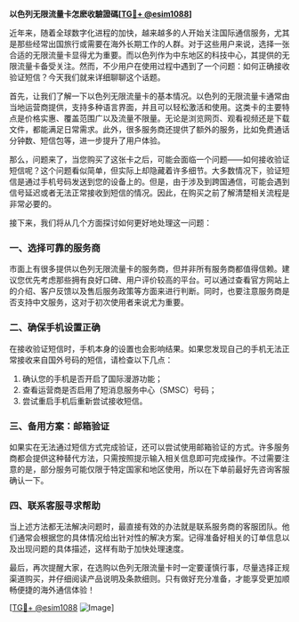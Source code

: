 **以色列无限流量卡怎麽收驗證碼[[TG💪+ @esim1088](https://t.me/s/esim1088)]**

近年来，随着全球数字化进程的加快，越来越多的人开始关注国际通信服务，尤其是那些经常出国旅行或需要在海外长期工作的人群。对于这些用户来说，选择一张合适的无限流量卡显得尤为重要。而以色列作为中东地区的科技中心，其提供的无限流量卡备受关注。然而，不少用户在使用过程中遇到了一个问题：如何正确接收验证短信？今天我们就来详细聊聊这个话题。

首先，让我们了解一下以色列无限流量卡的基本情况。以色列的无限流量卡通常由当地运营商提供，支持多种语言界面，并且可以轻松激活和使用。这类卡的主要特点是价格实惠、覆盖范围广以及流量不限量。无论是浏览网页、观看视频还是下载文件，都能满足日常需求。此外，很多服务商还提供了额外的服务，比如免费通话分钟数、短信包等，进一步提升了用户体验。

那么，问题来了，当您购买了这张卡之后，可能会面临一个问题——如何接收验证短信呢？这个问题看似简单，但实际上却隐藏着许多细节。大多数情况下，验证短信是通过手机号码发送到您的设备上的。但是，由于涉及到跨国通信，可能会遇到信号延迟或者无法正常接收到短信的情况。因此，在购买之前了解清楚相关流程是非常必要的。

接下来，我们将从几个方面探讨如何更好地处理这一问题：

### 一、选择可靠的服务商

市面上有很多提供以色列无限流量卡的服务商，但并非所有服务商都值得信赖。建议您优先考虑那些拥有良好口碑、用户评价较高的平台。可以通过查看官方网站上的介绍、客户反馈以及售后服务政策等方面来进行判断。同时，也要注意服务商是否支持中文服务，这对于初次使用者来说尤为重要。

### 二、确保手机设置正确

在接收验证短信时，手机本身的设置也会影响结果。如果您发现自己的手机无法正常接收来自国外号码的短信，请检查以下几点：
1. 确认您的手机是否开启了国际漫游功能；
2. 查看运营商是否启用了短消息服务中心（SMSC）号码；
3. 尝试重启手机后重新尝试接收短信。

### 三、备用方案：邮箱验证

如果实在无法通过短信方式完成验证，还可以尝试使用邮箱验证的方式。许多服务商都会提供这种替代方法，只需按照提示输入相关信息即可完成操作。不过需要注意的是，部分服务可能仅限于特定国家和地区使用，所以在下单前最好先咨询客服确认一下。

### 四、联系客服寻求帮助

当上述方法都无法解决问题时，最直接有效的办法就是联系服务商的客服团队。他们通常会根据您的具体情况给出针对性的解决方案。记得准备好相关的订单信息以及出现问题的具体描述，这样有助于加快处理速度。

最后，再次提醒大家，在选购以色列无限流量卡时一定要谨慎行事，尽量选择正规渠道购买，并仔细阅读产品说明及条款细则。只有做好充分准备，才能享受更加顺畅便捷的海外通信体验！

[[TG💪+ @esim1088](https://t.me/s/esim1088) ![Image](https://i.postimg.cc/4NQfJmqS/Snipaste-2025-05-13-00-14-12.png)]